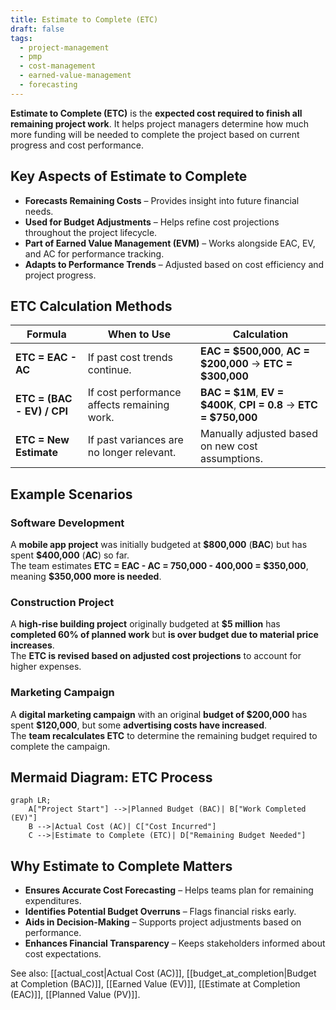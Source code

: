```yaml
---
title: Estimate to Complete (ETC)
draft: false
tags:
  - project-management
  - pmp
  - cost-management
  - earned-value-management
  - forecasting
---
```


**Estimate to Complete (ETC)** is the **expected cost required to finish all remaining project work**. It helps project managers determine how much more funding will be needed to complete the project based on current progress and cost performance.

## **Key Aspects of Estimate to Complete**
- **Forecasts Remaining Costs** – Provides insight into future financial needs.
- **Used for Budget Adjustments** – Helps refine cost projections throughout the project lifecycle.
- **Part of Earned Value Management (EVM)** – Works alongside EAC, EV, and AC for performance tracking.
- **Adapts to Performance Trends** – Adjusted based on cost efficiency and project progress.

## **ETC Calculation Methods**
| **Formula** | **When to Use** | **Calculation** |
|------------|--------------------------------|--------------------------------|
| **ETC = EAC - AC** | If past cost trends continue. | **EAC = \$500,000**, **AC = \$200,000** → **ETC = \$300,000** |
| **ETC = (BAC - EV) / CPI** | If cost performance affects remaining work. | **BAC = \$1M**, **EV = \$400K**, **CPI = 0.8** → **ETC = \$750,000** |
| **ETC = New Estimate** | If past variances are no longer relevant. | Manually adjusted based on new cost assumptions. |

## **Example Scenarios**

### **Software Development**
A **mobile app project** was initially budgeted at **\$800,000** (**BAC**) but has spent **\$400,000** (**AC**) so far.  
The team estimates **ETC = EAC - AC = 750,000 - 400,000 = \$350,000**, meaning **\$350,000 more is needed**.

### **Construction Project**
A **high-rise building project** originally budgeted at **\$5 million** has **completed 60% of planned work** but **is over budget due to material price increases**.  
The **ETC is revised based on adjusted cost projections** to account for higher expenses.

### **Marketing Campaign**
A **digital marketing campaign** with an original **budget of \$200,000** has spent **\$120,000**, but some **advertising costs have increased**.  
The **team recalculates ETC** to determine the remaining budget required to complete the campaign.

## **Mermaid Diagram: ETC Process**
```mermaid
graph LR;
    A["Project Start"] -->|Planned Budget (BAC)| B["Work Completed (EV)"]
    B -->|Actual Cost (AC)| C["Cost Incurred"]
    C -->|Estimate to Complete (ETC)| D["Remaining Budget Needed"]
```

## **Why Estimate to Complete Matters**
- **Ensures Accurate Cost Forecasting** – Helps teams plan for remaining expenditures.
- **Identifies Potential Budget Overruns** – Flags financial risks early.
- **Aids in Decision-Making** – Supports project adjustments based on performance.
- **Enhances Financial Transparency** – Keeps stakeholders informed about cost expectations.

See also: [[actual_cost|Actual Cost (AC)]], [[budget_at_completion|Budget at Completion (BAC)]], [[Earned Value (EV)]], [[Estimate at Completion (EAC)]], [[Planned Value (PV)]].
